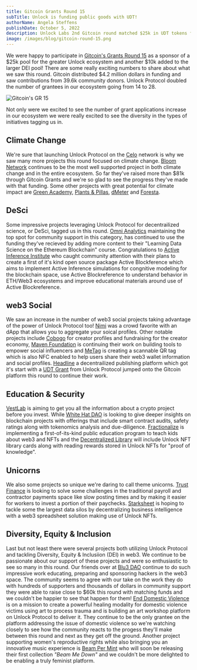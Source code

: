 ```yaml
---
title: Gitcoin Grants Round 15
subTitle: Unlock is funding public goods with UDT!
authorName: Angela Steffens
publishDate: October 5, 2022
description: Unlock Labs 2nd Gitcoin round matched $25k in UDT tokens for projects in our ecosystem and another $10k for Diversity, Equity & Inclusion (DEI).
image: /images/blog/gitcoin-round-15.png
---
```


We were happy to participate in 
[Gitcoin's Grants Round 15](https://gitcoin.co/grants/) as a sponsor of a $25k 
pool for the greater Unlock ecosystem and another $10k added to the larger DEI 
pool! There are some really exciting numbers to share about what we saw this 
round. Gitcoin distributed $4.2 million dollars in funding and saw contributions 
from 39.6k community donors. Unlock Protocol doubled the number of grantees in 
our ecosystem going from 14 to 28.

![Gitcoin's GR 15](/images/blog/gitcoin-round-15.png)

Not only were we excited to see the number of grant applications increase in our
ecosystem we were really excited to see the diversity in the types of initiatives 
tagging us in. 

## Climate Change
We're sure that launching Unlock Protocol on the [Celo](https://celo.org/) 
network is why we saw many more projects this round focused on climate change. 
[Bloom Network](https://bloomnetwork.org/) continues to be the most well 
supported project in both climate change and in the entire ecosystem. So far 
they've raised more than $81k through Gitcoin Grants and we're so glad to see the 
progress they've made with that funding. Some other projects with great potential 
for climate impact are [Green Academy](https://green-academy.webflow.io/), 
[Plants & Pillas](https://www.plantsandpillars3.com/), 
[dMeter](https://dmeter.super.site/) and [Foresta](https://foresta.live/).

## DeSci

Some impressive projects leveraging Unlock Protocol for decentrailized science, 
or DeSci, tagged us in this round. 
[Omni Analytics](https://twitter.com/omnianalytics) maintaining the top spot for 
community support in this category, has continued to use the funding they've 
recieved by adding more content to their "Learning Data Science on the Ethereum 
Blockchain" course. Congratulations to 
[Active Inference Institute](https://www.activeinference.org/) who caught 
community attention with their plans to create a first of it's kind open source 
package Active Blockference which aims to implement Active Inference simulations 
for congnitive modeling for the blockchain space, use Active Blockreference to 
understand behavior in ETH/Web3 ecosystems and improve educational materials 
around use of Active Blockreference. 

## web3 Social

We saw an increase in the number of web3 social projects taking advantage of 
the power of Unlock Protocol too! [Nimi](https://nimi.io/) was a crowd favorite 
with an dApp that allows you to aggregate your soical profiles. Other notable 
projects include [Cobogo](https://cobogo.io) for creator profiles and 
fundraising for the creator economy, [Maven Foundation](https://maven.foundation/) 
is continuing their work on building tools to empower social influencers and 
[MeTag](https://www.getmetag.io) is creating a scannable QR tag which is also NFC 
enabled to help users share their web3 wallet information and social profiles. 
[Headline](https://viaheadline.xyz/) a decentrailized publishing platform which 
got it's start with a [UDT Grant](https://docs.unlock-protocol.com/governance/grants-bounties-and-matchings) from Unlock Protocol jumped onto the Gitcoin 
platform this round to continue their work.

## Education & Security

[VestLab](VestLab.io) is aiming to get you all the information about a crypto 
project before you invest. While [White Hat DAO](https://whitehatdao.com) is 
looking to give deeper insights on blockchain projects with offerings that 
include smart contract audits, safety ratings along with tokenomics analysis and 
due-diligence. [Fractionalize](https://www.amwwaldorf.org) is implementing a 
first-of-its-kind public education program to teach kids about web3 and NFTs and 
the [Decentralized Library](https://decentralized-library.vercel.app/) will 
include Unlock NFT library cards along with reading rewards stored in Unlock 
NFTs for "proof of knowledge". 

## Unicorns

We also some projects so unique we're daring to call theme unicorns. 
[Trust Finance](https://www.trustfin.xyz) is looking to solve some challenges in 
the traditional payroll and contractor payments space like slow posting times 
and by making it easier for workers to invest a portion of their paychecks. 
[Starksheet](https://www.starksheet.xyz/) is hoping to tackle some the largest 
data silos by decentralizing business intelligence with a web3 spreadsheet 
solution making use of Unlock NFTs.

## Diversity, Equity & Inclusion

Last but not least there were several projects both utilizing Unlock Protocol 
and tackling Diversity, Equity & Inclusiion (DEI) in web3. We continue to be 
passionate about our support of these projects and were so enthusiastic to see 
so many in this round. Our friends over at [Blu3 DAO](https://www.blu3dao.com/) 
continue to do such impressive work educating, preparing and sponsoring hackers 
in the web3 space. The community seems to agree with our take on the work they 
do with hundreds of supporters and thousands of dollars in community support they 
were able to raise close to $60k this round with matching funds and we couldn't 
be happier to see that happen for them! 
[End Domestic Violence](https://EndDomesticViolence.Art) is on a mission to 
create a powerful healing modality for domestic violence victims using art to 
process trauma and is building an art workshop platform on Unlock Protocol to 
deliver it. They continue to be the only grantee on the platform addressing the 
issue of domestic violence so we're watching closely to see how the community 
reacts to the progess they'll make between this round and next as they get off 
the ground. Another project supporting women's reproductive rights while also 
bringing you an innovative music experience is 
[Beam Per Mint](https://tell.ie/beatspermint/j6upJTcHktEE) who will soon be 
releasing their first collection *"Beam Me Down"* and we couldn't be more 
delighted to be enabling a truly feminist platform.    

